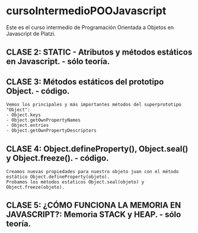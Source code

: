# cursoIntermedioPOOJavascript
Este es el curso intermedio de Programación Orientada a Objetos en Javascript de Platzi.

## CLASE 2:  STATIC - Atributos y métodos estáticos en Javascript. - sólo teoría.

## CLASE 3: Métodos estáticos del prototipo Object. - código.
    Vemos los principales y más importantes métodos del superprototipo "Object":
    - Object.keys
    - Object.getOwnPropertyNames
    - Object.entries
    - Object.getOwnPropertyDescriptors

## CLASE 4: Object.defineProperty(), Object.seal() y Object.freeze(). - código.
    Creamos nuevas propiedades para nuestro objeto juan con el método estático Object.defineProperty(objeto).
    Probamos los métodos estaticos Object.seal(objeto) y Object.freeze(objeto).
    
## CLASE 5: ¿CÓMO FUNCIONA LA MEMORIA EN JAVASCRIPT?: Memoria STACK y HEAP. - sólo teoría.
